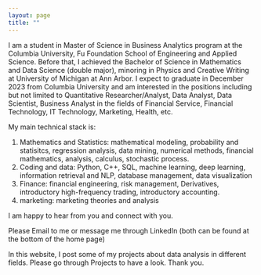 ```yaml
---
layout: page
title: ""
---
```


I am a student in Master of Science in Business Analytics program at the Columbia University, Fu Foundation School of Engineering and Applied Science. Before that, I achieved the Bachelor of Science in Mathematics and Data Science (double major), minoring in Physics and Creative Writing at University of Michigan at Ann Arbor.
I expect to graduate in December 2023 from Columbia University and am interested in the positions including but not limited to Quantitative Researcher/Analyst, Data Analyst, Data Scientist, Business Analyst in the fields of Financial Service, Financial Technology, IT Technology, Marketing, Health, etc.

My main technical stack is:
1. Mathematics and Statistics: mathematical modeling, probability and statisitcs, regression analysis, data mining, numerical methods, financial mathematics, analysis, calculus, stochastic process.
2. Coding and data: Python, C++, SQL, machine learning, deep learning, information retrieval and NLP, database management, data visualization
3. Finance: financial engineering, risk management, Derivatives, introductory high-frequency trading, introductory accounting.
4. marketing: marketing theories and analysis

I am happy to hear from you and connect with you.

Please Email to me or message me through LinkedIn (both can be found at the bottom of the home page)  

In this website, I post some of my projects about data analysis in different fields. Please go through Projects to have a look. Thank you.




